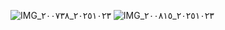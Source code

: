 ![IMG_٢٠٢٥١٠٢٣_٢٠٠٧٣٨](https://github.com/user-attachments/assets/2fc8304a-fe46-4caa-ab18-ce632fa9c727)
![IMG_٢٠٢٥١٠٢٣_٢٠٠٨١٥](https://github.com/user-attachments/assets/52a6fdad-e775-4ce7-acb4-9970f57aefb7)
